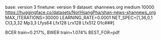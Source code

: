 base: version 3
finetune: version 9
dataset: shannews.org medium 10000 https://huggingface.co/datasets/NorHsangPha/shan-news-shannews_org
MAX_ITERATIONS=30000
LEARNING_RATE=0.0001
NET_SPEC=[1,36,0,1 Ct3,3,32 Mp3,3 Lfys64 Lfx128 Lrx128 Lfx512 O1c###]

BCER train=0.217%, 
BWER train=1.074%
BEST_FOR=pdf